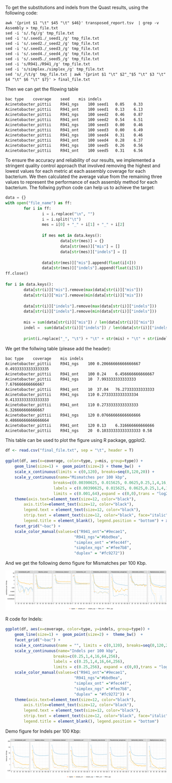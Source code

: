 To get the substitutions and indels from the Quast results, using the following code:

```shell
awk '{print $1 "\t" $45 "\t" $46}' transposed_report.tsv  | grep -v Assembly > tmp_file.txt 
sed -i 's/.fq//g' tmp_file.txt
sed -i 's/.seed1./_seed1_/g' tmp_file.txt 
sed -i 's/.seed2./_seed2_/g' tmp_file.txt 
sed -i 's/.seed3./_seed3_/g' tmp_file.txt 
sed -i 's/.seed4./_seed4_/g' tmp_file.txt 
sed -i 's/.seed5./_seed5_/g' tmp_file.txt 
sed -i 's/R941./R941_/g' tmp_file.txt
sed -i 's/simplex./simplex_/g' tmp_file.txt
sed 's/_/\t/g' tmp_file.txt | awk '{print $1 "\t" $2"_"$5 "\t" $3 "\t" $4 "\t" $6 "\t" $7}' > final_file.txt
```

Then we can get the fllowing table

```shell
bac	type	coverage	seed	mis	indels
Acinetobacter_pittii	R941_ngs	100	seed1	0.05	0.33
Acinetobacter_pittii	R941_ont	100	seed1	0.13	6.13
Acinetobacter_pittii	R941_ngs	100	seed2	0.46	0.87
Acinetobacter_pittii	R941_ont	100	seed2	0.54	6.51
Acinetobacter_pittii	R941_ngs	100	seed3	0.00	0.46
Acinetobacter_pittii	R941_ont	100	seed3	0.00	6.49
Acinetobacter_pittii	R941_ngs	100	seed4	0.31	0.46
Acinetobacter_pittii	R941_ont	100	seed4	0.28	6.37
Acinetobacter_pittii	R941_ngs	100	seed5	0.26	0.56
Acinetobacter_pittii	R941_ont	100	seed5	0.31	6.56
```

To ensure the accuracy and reliability of our results, we implemented a stringent quality control approach that involved removing the highest and lowest values for each metric at each assembly coverage for each bacterium. We then calculated the average value from the remaining three values to represent the performance of each assembly method for each bacterium. The follwing python code can help us to achieve the target:

```python
data = {}
with open("file_name") as ff:
        for i in ff:
                i = i.replace("\n", "")
                i = i.split("\t")
                mes = i[0] + "_" + i[1] + "_" + i[2]

                if mes not in data.keys():
                        data[str(mes)] = {}
                        data[str(mes)]["mis"] = []
                        data[str(mes)]["indels"] = []
                        
                data[str(mes)]["mis"].append(float(i[4]))
                data[str(mes)]["indels"].append(float(i[5]))
ff.close()

for i in data.keys():
        data[str(i)]["mis"].remove(max(data[str(i)]["mis"]))
        data[str(i)]["mis"].remove(min(data[str(i)]["mis"]))

        data[str(i)]["indels"].remove(max(data[str(i)]["indels"]))
        data[str(i)]["indels"].remove(min(data[str(i)]["indels"]))

        mis = sum(data[str(i)]["mis"]) / len(data[str(i)]["mis"])
        indel =  sum(data[str(i)]["indels"]) / len(data[str(i)]["indels"])

        print(i.replace("_", "\t") + "\t" + str(mis) + "\t" + str(indel))
```

We get the follwing table (please add the header):

```shell
bac	type	coverage	mis	indels
Acinetobacter_pittii	R941_ngs	100	0.20666666666666667	0.49333333333333335
Acinetobacter_pittii	R941_ont	100	0.24	6.456666666666667
Acinetobacter_pittii	R941_ngs	10	7.993333333333333	7.676666666666667
Acinetobacter_pittii	R941_ont	10	37.04	76.27333333333333
Acinetobacter_pittii	R941_ngs	110	0.2733333333333334	0.41333333333333333
Acinetobacter_pittii	R941_ont	110	0.2733333333333333	6.326666666666667
Acinetobacter_pittii	R941_ngs	120	0.07666666666666666	0.48666666666666664
Acinetobacter_pittii	R941_ont	120	0.13	6.316666666666666
Acinetobacter_pittii	R941_ngs	20	0.10333333333333333	0.58
```

This table can be used to plot the figure using R package, ggplot2.

```R
df <- read.csv("final_file.txt", sep = "\t", header = T)

ggplot(df, aes(x=coverage, color=type, y=mis, group=type)) + 
	geom_line(size=1) +  geom_point(size=2) + theme_bw()  + 
	scale_x_continuous(limits = c(0,120), breaks=seq(0,120,20)) +
	scale_y_continuous(name="Mismatches per 100 kbp",
                     breaks=c(0.00390625, 0.015625, 0.0625,0.25,1,4,16,64), 
                     labels = c(0.00390625, 0.015625, 0.0625,0.25,1,4,16,64),
                     limits = c(0.001,64),expand = c(0,0),trans = "log2") +
	theme(axis.text=element_text(size=12, color="black"),
        axis.title=element_text(size=12, color="black"),
        legend.text = element_text(size=12, color="black"),
        strip.text = element_text(size=12, color="black", face="italic"),
        legend.title = element_blank(), legend.position = "bottom") + xlab("") + 
	facet_grid("~bac") + 
	scale_color_manual(values=c("R941_ont"="#9ecae1",
                              "R941_ngs"="#bbd9ea",
                              "simplex_ont" ="#fec44f", 
                              "simplex_ngs" ="#fee7b8",
                              "duplex" = "#fc9272"))
```

And we get the following demo figure for Mismatches per 100 Kbp.


![alt text](demo/substitution.png)


R code for Indels:

```R
ggplot(df, aes(x=coverage, color=type, y=indels, group=type)) + 
	geom_line(size=1) +  geom_point(size=2) +  theme_bw()  + 
	facet_grid("~bac") +  
	scale_x_continuous(name = "", limits = c(0,120), breaks=seq(0,120,20)) +
	scale_y_continuous(name="Indels per 100 kbp",
                     breaks=c(0.25,1,4,16,64,256),
                     labels = c(0.25,1,4,16,64,256),
                     limits = c(0.25,256), expand = c(0,0),trans = "log2") +
	scale_color_manual(values=c("R941_ont"="#9ecae1",
                              "R941_ngs"="#bbd9ea",
                              "simplex_ont" ="#fec44f", 
                              "simplex_ngs" ="#fee7b8",
                              "duplex" = "#fc9272")) +
	theme(axis.text=element_text(size=12, color="black"),
        axis.title=element_text(size=12, color="black"),
        legend.text = element_text(size=12, color="black"),
        strip.text = element_text(size=12, color="black", face="italic"),
        legend.title = element_blank(), legend.position = "bottom")
```

Demo figure for Indels per 100 Kbp:

![alt text](demo/Indels.png)
